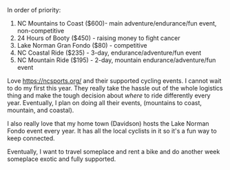 In order of priority:

1. NC Mountains to Coast ($600)- main adventure/endurance/fun event, non-competitive
2. 24 Hours of Booty ($450) - raising money to fight cancer
3. Lake Norman Gran Fondo ($80) - competitive
4. NC Coastal Ride ($235) - 3-day, endurance/adventure/fun event
5. NC Mountain Ride ($195) - 2-day, mountain endurance/adventure/fun event

Love https://ncsports.org/ and their supported cycling events. I cannot wait to do my first this year. They really take the hassle out of the whole logistics thing and make the tough decision about *where* to ride differently every year. Eventually, I plan on doing all their events, (mountains to coast, mountain, and coastal).

I also really love that my home town (Davidson) hosts the Lake Norman Fondo event every year. It has all the local cyclists in it so it's a fun way to keep connected.

Eventually, I want to travel someplace and rent a bike and do another week someplace exotic and fully supported.